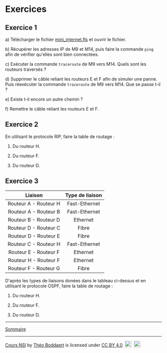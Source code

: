 # Exercices

## Exercice 1

a) Télécharger le fichier [mini_internet.fls](./../src/mini_internet.fls) et ouvrir le fichier.

b) Récupérer les adresses IP de M9 et M14, puis faire la commande ``ping`` afin de vérifier qu'elles sont bien connectées.

c) Exécuter la commande ``traceroute`` de M9 vers M14. Quels sont les routeurs traversés ?

d) Supprimer le câble reliant les routeurs E et F afin de simuler une panne. Puis réexécuter la commande ``traceroute`` de M9 vers M14. Que se passe t-il ?

e) Existe t-il encore un autre chemin ?

f) Remettre le câble reliant les routeurs E et F.

## Exercice 2

En utilisant le protocole RIP, faire la table de routage :

1. Du routeur H.

2. Du routeur F.

3. Du routeur D.

## Exercice 3

| Liaison | Type de liaison |
| :---: | :---: |
| Routeur A - Routeur H | Fast-Ethernet |
| Routeur A - Routeur B | Fast-Ethernet |
| Routeur B - Routeur D | Ethernet |
| Routeur D - Routeur C | Fibre | 
| Routeur D - Routeur E | Fibre |
| Routeur C - Routeur H | Fast-Ethernet |
| Routeur E - Routeur F | Ethernet |
| Routeur H - Routeur F | Ethernet |
| Routeur F - Routeur G | Fibre |

D'après les types de liaisons donées dans le tableau ci-dessus et en utilisant le protocole OSPF, faire la table de routage :

1. Du routeur H.

2. Du routeur F.

3. Du routeur D.

_______________

[Sommaire](./../../../README.md)

___________

<p xmlns:cc="http://creativecommons.org/ns#" xmlns:dct="http://purl.org/dc/terms/"><a property="dct:title" rel="cc:attributionURL" href="https://github.com/boddaert/nsi">Cours NSI</a> by <a rel="cc:attributionURL dct:creator" property="cc:attributionName" href="https://github.com/boddaert">Théo Boddaert</a> is licensed under <a href="https://creativecommons.org/licenses/by/4.0/?ref=chooser-v1" target="_blank" rel="license noopener noreferrer" style="display:inline-block;">CC BY 4.0</a>  <img style="height:22px!important;margin-left:3px;vertical-align:text-bottom;" src="https://mirrors.creativecommons.org/presskit/icons/cc.svg?ref=chooser-v1" alt="">  <img style="height:22px!important;margin-left:3px;vertical-align:text-bottom;" src="https://mirrors.creativecommons.org/presskit/icons/by.svg?ref=chooser-v1" alt=""></p> 